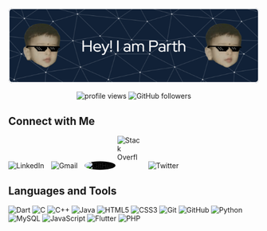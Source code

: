 <!-- Banner -->
<p align="center">
  <img src="https://github.com/sparth292/banner-img/blob/main/githubHeader.png" alt="GitHub Banner" />
</p>

<p align="center">
  <img src="https://komarev.com/ghpvc/?username=sparth292&label=Profile%20views&color=0e75b6&style=flat" alt="profile views" />
  <img src="https://img.shields.io/github/followers/sparth292?label=Followers&style=social" alt="GitHub followers" />
</p>


##  Connect with Me

<p align="left">
  <a href="https://www.linkedin.com/in/parthsalunke/" target="_blank" style="text-decoration: none;">
    <img src="https://img.icons8.com/color/48/000000/linkedin.png" alt="LinkedIn" style="display:inline-block; margin-right:10px;"/>
  </a>
  <a href="mailto:parth.salunke@somaiya.edu" target="_blank" style="text-decoration: none;">
    <img src="https://img.icons8.com/color/48/000000/gmail.png" alt="Gmail" style="display:inline-block; margin-right:10px;"/>
  </a>
  <a href="https://github.com/sparth292" target="_blank" style="text-decoration: none;">
    <img src="https://img.icons8.com/ios-glyphs/48/ffffff/github.png" alt="GitHub" style="display:inline-block; background-color:black; border-radius:50%;"/>
  </a>
  <a href="https://stackoverflow.com/users/30311240/parth-salunke" target="_blank" style="text-decoration: none;">
  <img src="https://cdn.jsdelivr.net/gh/devicons/devicon/icons/stackoverflow/stackoverflow-original.svg" alt="Stack Overflow" width="48" height="48" style="display:inline-block; margin-right:10px;" />
</a>
<a href="https://x.com/paajinextdoor" target="_blank" style="text-decoration: none;">
  <img src="https://img.icons8.com/color/48/000000/twitter--v1.png" alt="Twitter" style="display:inline-block; margin-right:10px;"/>
</a>




</p>

##  Languages and Tools

<p align="left">
  <img src="https://img.icons8.com/color/48/000000/dart.png" alt="Dart"/>
  <img src="https://img.icons8.com/color/48/000000/c-programming.png" alt="C"/>
  <img src="https://img.icons8.com/color/48/000000/c-plus-plus-logo.png" alt="C++"/>
  <img src="https://img.icons8.com/color/48/000000/java-coffee-cup-logo.png" alt="Java"/>
  <img src="https://img.icons8.com/color/48/000000/html-5.png" alt="HTML5"/>
  <img src="https://img.icons8.com/color/48/000000/css3.png" alt="CSS3"/>
  <img src="https://img.icons8.com/color/48/000000/git.png" alt="Git"/>
  <img src="https://img.icons8.com/material-outlined/48/ffffff/github.png" alt="GitHub"/>
  <img src="https://img.icons8.com/color/48/000000/python.png" alt="Python"/>
  <img src="https://img.icons8.com/ios-filled/50/4479A1/mysql-logo.png" alt="MySQL"/>
  <img src="https://img.icons8.com/color/48/000000/javascript.png" alt="JavaScript"/>
  <img src="https://img.icons8.com/color/48/000000/flutter.png" alt="Flutter"/>
  <img src="https://img.icons8.com/officel/48/000000/php-logo.png" alt="PHP"/>
  

</p>











